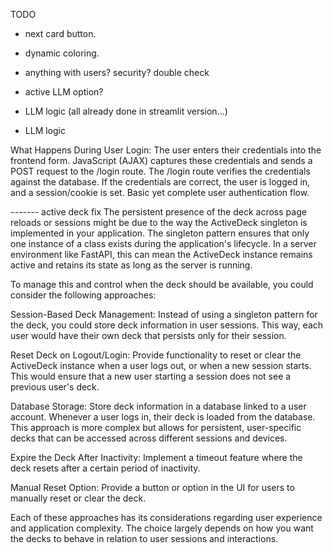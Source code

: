 TODO
- next card button.
- dynamic coloring.
- anything with users? security? double check
- active LLM option?
- LLM logic
(all already done in streamlit version...)















- LLM logic

What Happens During User Login:
The user enters their credentials into the frontend form.
JavaScript (AJAX) captures these credentials and sends a POST request to the /login route.
The /login route verifies the credentials against the database.
If the credentials are correct, the user is logged in, and a session/cookie is set.
Basic yet complete user authentication flow.















------- active deck fix
The persistent presence of the deck across page reloads or sessions might be due to the way the ActiveDeck singleton is implemented in your application. The singleton pattern ensures that only one instance of a class exists during the application's lifecycle. In a server environment like FastAPI, this can mean the ActiveDeck instance remains active and retains its state as long as the server is running.

To manage this and control when the deck should be available, you could consider the following approaches:

Session-Based Deck Management: Instead of using a singleton pattern for the deck, you could store deck information in user sessions. This way, each user would have their own deck that persists only for their session.

Reset Deck on Logout/Login: Provide functionality to reset or clear the ActiveDeck instance when a user logs out, or when a new session starts. This would ensure that a new user starting a session does not see a previous user's deck.

Database Storage: Store deck information in a database linked to a user account. Whenever a user logs in, their deck is loaded from the database. This approach is more complex but allows for persistent, user-specific decks that can be accessed across different sessions and devices.

Expire the Deck After Inactivity: Implement a timeout feature where the deck resets after a certain period of inactivity.

Manual Reset Option: Provide a button or option in the UI for users to manually reset or clear the deck.

Each of these approaches has its considerations regarding user experience and application complexity. The choice largely depends on how you want the decks to behave in relation to user sessions and interactions.